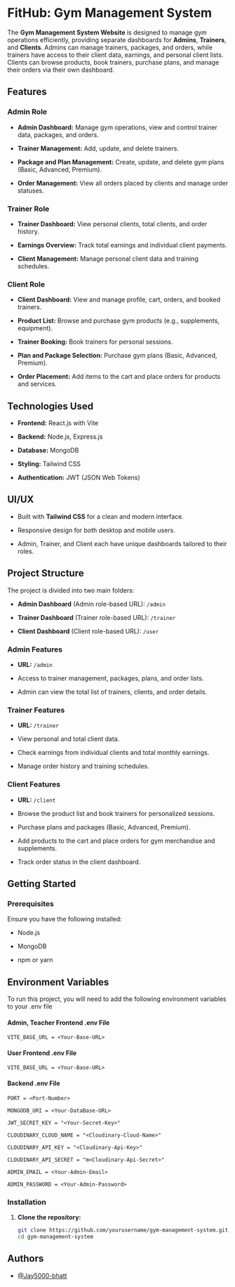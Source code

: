 # FitHub: Gym Management System

The **Gym Management System Website** is designed to manage gym operations efficiently, providing separate dashboards for **Admins**, **Trainers**, and **Clients**. Admins can manage trainers, packages, and orders, while trainers have access to their client data, earnings, and personal client lists. Clients can browse products, book trainers, purchase plans, and manage their orders via their own dashboard.

## Features

### Admin Role
- **Admin Dashboard:** Manage gym operations, view and control trainer data, packages, and orders.

- **Trainer Management:** Add, update, and delete trainers.
- **Package and Plan Management:** Create, update, and delete gym plans (Basic, Advanced, Premium).
- **Order Management:** View all orders placed by clients and manage order statuses.

### Trainer Role
- **Trainer Dashboard:** View personal clients, total clients, and order history.

- **Earnings Overview:** Track total earnings and individual client payments.
- **Client Management:** Manage personal client data and training schedules.

### Client Role
- **Client Dashboard:** View and manage profile, cart, orders, and booked trainers.

- **Product List:** Browse and purchase gym products (e.g., supplements, equipment).
- **Trainer Booking:** Book trainers for personal sessions.
- **Plan and Package Selection:** Purchase gym plans (Basic, Advanced, Premium).
- **Order Placement:** Add items to the cart and place orders for products and services.

## Technologies Used

- **Frontend:** React.js with Vite

- **Backend:** Node.js, Express.js
- **Database:** MongoDB
- **Styling:** Tailwind CSS
- **Authentication:** JWT (JSON Web Tokens)
  
## UI/UX

- Built with **Tailwind CSS** for a clean and modern interface.

- Responsive design for both desktop and mobile users.
- Admin, Trainer, and Client each have unique dashboards tailored to their roles.
  
## Project Structure

The project is divided into two main folders:

- **Admin Dashboard** (Admin role-based URL): `/admin`

- **Trainer Dashboard** (Trainer role-based URL): `/trainer`
- **Client Dashboard** (Client role-based URL): `/user`

### Admin Features
- **URL:** `/admin`
- Access to trainer management, packages, plans, and order lists.

- Admin can view the total list of trainers, clients, and order details.

### Trainer Features
- **URL:** `/trainer`
- View personal and total client data.

- Check earnings from individual clients and total monthly earnings.
- Manage order history and training schedules.

### Client Features
- **URL:** `/client`

- Browse the product list and book trainers for personalized sessions.
- Purchase plans and packages (Basic, Advanced, Premium).
- Add products to the cart and place orders for gym merchandise and supplements.
- Track order status in the client dashboard.

## Getting Started

### Prerequisites

Ensure you have the following installed:
- Node.js

- MongoDB
- npm or yarn
## Environment Variables

To run this project, you will need to add the following environment variables to your .env file


#### Admin, Teacher Frontend .env File

`VITE_BASE_URL = <Your-Base-URL>`

#### User Frontend .env File

`VITE_BASE_URL = <Your-Base-URL>`

#### Backend .env File

`PORT = <Port-Number>`

`MONGODB_URI = <Your-DataBase-URL>`

`JWT_SECRET_KEY = "<Your-Secret-Key>"`

`CLOUDINARY_CLOUD_NAME = "<Cloudinary-Cloud-Name>"`

`CLOUDINARY_API_KEY = "<Cloudinary-Api-Key>"`

`CLOUDINARY_API_SECRET = "m<Cloudinary-Api-Secret>"`

`ADMIN_EMAIL = <Your-Admin-Email>`

`ADMIN_PASSWORD = <Your-Admin-Password>`

### Installation

1. **Clone the repository:**

   ```bash
   git clone https://github.com/yourusername/gym-management-system.git
   cd gym-management-system

## Authors

- [@Jay5000-bhatt](https://github.com/Jay5000-bhatt)


